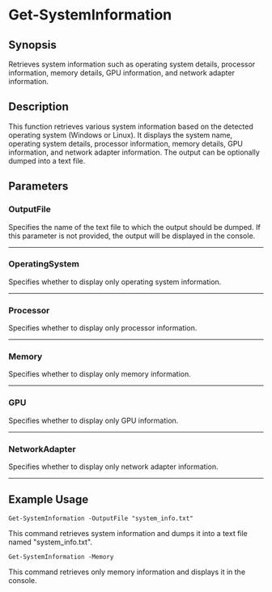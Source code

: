 # Get-SystemInformation

## Synopsis

Retrieves system information such as operating system details, processor information, memory details, GPU information, and network adapter information.

## Description

This function retrieves various system information based on the detected operating system (Windows or Linux). It displays the system name, operating system details, processor information, memory details, GPU information, and network adapter information. The output can be optionally dumped into a text file.

## Parameters

### OutputFile

Specifies the name of the text file to which the output should be dumped. If this parameter is not provided, the output will be displayed in the console.

---

### OperatingSystem

Specifies whether to display only operating system information.

---

### Processor

Specifies whether to display only processor information.

---

### Memory

Specifies whether to display only memory information.

---

### GPU

Specifies whether to display only GPU information.

---

### NetworkAdapter

Specifies whether to display only network adapter information.

---

## Example Usage

    Get-SystemInformation -OutputFile "system_info.txt"
This command retrieves system information and dumps it into a text file named "system_info.txt".

    Get-SystemInformation -Memory
This command retrieves only memory information and displays it in the console.



